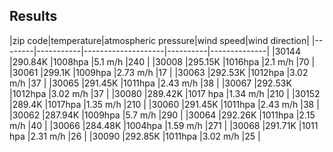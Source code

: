 <h2>Results</h2>
|zip code|temperature|atmospheric pressure|wind speed|wind direction|
|--------|-----------|--------------------|----------|--------------|
|30144   |290.84K    |1008hpa             |5.1 m/h   |240           |
|30008   |295.15K    |1016hpa             |2.1 m/h   |70            |
|30061   |299.1K     |1009hpa             |2.73 m/h  |17            |
|30063   |292.53K    |1012hpa             |3.02 m/h  |37            |
|30065   |291.45K    |1011hpa             |2.43 m/h  |38            |
|30067   |292.53K    |1012hpa             |3.02 m/h  |37            |
|30080   |289.42K    |1017 hpa            |1.34 m/h  |210           |
|30152   |289.4K     |1017hpa             |1.35 m/h  |210           |
|30060   |291.45K    |1011hpa             |2.43 m/h  |38            |
|30062   |287.94K    |1009hpa             |5.7 m/h   |290           |
|30064   |292.26K    |1011hpa             |2.15 m/h  |40            |
|30066   |284.48K    |1004hpa             |1.59 m/h  |271           |
|30068   |291.71K    |1011 hpa            |2.31 m/h  |26            |
|30090   |292.85K    |1011hpa             |3.02 m/h  |25            |
